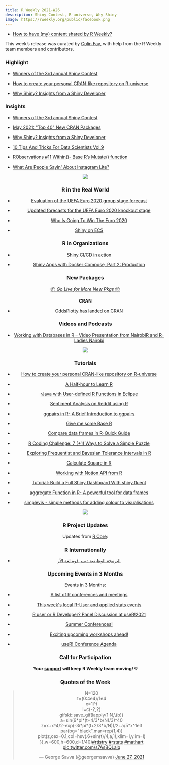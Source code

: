 ```yaml
---
title: R Weekly 2021-W26
description: Shiny Contest, R-universe, Why Shiny
image: https://rweekly.org/public/facebook.png
---
```



+ [How to have (my) content shared by R Weekly?](https://github.com/rweekly/rweekly.org#how-to-have-my-content-shared-by-r-weekly)

This week’s release was curated by [Colin Fay](https://colinfay.me), with help from the R Weekly team members and contributors.


###  Highlight


+ [Winners of the 3rd annual Shiny Contest](https://blog.rstudio.com/2021/06/24/winners-of-the-3rd-annual-shiny-contest/)

+ [How to create your personal CRAN-like repository on R-universe](https://ropensci.org/blog/2021/06/22/setup-runiverse/)

+ [Why Shiny? Insights from a Shiny Developer](https://www.mango-solutions.com/why-shiny-opinions-from-a-shiny-developer/)


### Insights

+ [Winners of the 3rd annual Shiny Contest](https://blog.rstudio.com/2021/06/24/winners-of-the-3rd-annual-shiny-contest/)

+ [May 2021: "Top 40" New CRAN Packages](https://rviews.rstudio.com/2021/06/24/may-2021-top-40-new-cran-packages/)

+ [Why Shiny? Insights from a Shiny Developer](https://www.mango-solutions.com/why-shiny-opinions-from-a-shiny-developer/)

+ [10 Tips And Tricks For Data Scientists Vol.9](https://predictivehacks.com/10-tips-and-tricks-for-data-scientists-vol-9/)

+ [RObservations #11 Within()- Base R’s Mutate() function](https://bensstats.wordpress.com/2021/06/22/robservations-11-within-base-rs-mutate-function/)

+ [What Are People Sayin' About Instagram Lite?](https://jlaw.netlify.app/2021/06/26/what-people-are-sayin-about-instagram-lite/)

<div align = "center">
<img src = "https://jlaw.netlify.app/2021/06/26/what-people-are-sayin-about-instagram-lite/index_files/figure-html/BTM_Vis-1.png">
</img>

### R in the Real World

+ [Evaluation of the UEFA Euro 2020 group stage forecast](https://www.zeileis.org/news/euro2020group/)

+ [Updated forecasts for the UEFA Euro 2020 knockout stage](https://www.zeileis.org/news/euro2020knockout/)

+ [Who Is Going To Win The Euro 2020](https://predictivehacks.com/who-is-going-to-win-the-euro-2020/)

+ [Shiny on ECS](https://datawookie.dev/blog/2021/06/shiny-on-ecs/)

###  R in Organizations

+ [Shiny CI/CD in action](https://mirai-solutions.ch/news/2021/06/25/techguides-github-actions-focus/)

+ [Shiny Apps with Docker Compose, Part 2: Production](https://medium.com/analythium/shiny-apps-with-docker-compose-part-2-production-1819105924ec)

###  New Packages

<p class="added-hostname"><a href="https://rweekly.org/live" target="_blank" class="externalLink">📦 <i>Go Live for More New Pkgs</i> 📦</a></p>

**CRAN**

+ [OddsPlotty has landed on CRAN](https://hutsons-hacks.info/oddsplotty-has-landed-on-cran)


###  Videos and Podcasts

+ [Working with Databases in R – Video Presentation from NairobiR and R-Ladies Nairobi](https://www.r-consortium.org/blog/2021/06/24/working-with-databases-in-r-video-presentation-from-nairobir-and-r-ladies-nairobi)

<div align = "center">
<img src = "https://lh5.googleusercontent.com/BpTPMzUWr-dloA6WYFnORmWLHS-OZGyQ2P5R26fXhcGu_Cp-Kpy06ZIdOJwQAp-z9ZdVZ44ED9442a-edRxP9JTeUlKMBl4GAormPog9co2Uc5HmpKeWaQSj2VrZPWotZyBECbX7">
</div>


###  Tutorials

+ [How to create your personal CRAN-like repository on R-universe](https://ropensci.org/blog/2021/06/22/setup-runiverse/)

+ [A Half-hour to Learn R](http://karolis.koncevicius.lt/posts/a_half_hour_to_learn_r/)

+ [rJava with User-defined R Functions in Eclipse](https://kiandlee.blogspot.com/2021/06/rjava-with-user-defined-r-functions-in.html)

+ [Sentiment Analysis on Reddit using R](https://www.iamnagdev.com/?p=964)

+ [ggpairs in R- A Brief Introduction to ggpairs](https://finnstats.com/index.php/2021/06/24/ggpairs-in-r-a-brief-introduction-to-ggpairs/)

+ [Give me some Base R](https://kgilds.rbind.io/post/2021-06-23-give-me-some-base-r/)

+ [Compare data frames in R-Quick Guide](https://finnstats.com/index.php/2021/06/23/compare-data-frames-in-r-quick-guide/)

+ [R Coding Challenge: 7 (+1) Ways to Solve a Simple Puzzle](https://blog.ephorie.de/r-coding-challenge-7-1-ways-to-solve-a-simple-puzzle)

+ [Exploring Frequentist and Bayesian Tolerance Intervals in R](https://rileyking.netlify.app/post/exploring-frequentist-and-bayesian-tolerance-intervals-in-r/)

+ [Calculate Square in R](https://finnstats.com/index.php/2021/06/22/calculate-square-in-r/)

+ [Working with Notion API from R](https://biolitika.si/working-with-notion-api-from-r.html)

+ [Tutorial: Build a Full Shiny Dashboard With shiny.fluent](https://appsilon.com/shiny-fluent-tutorial/)

+ [aggregate Function in R- A powerful tool for data frames](https://finnstats.com/index.php/2021/06/20/aggregate-function-in-r/)

+ [simplevis - simple methods for adding colour to visualisations](https://davidhodge931.netlify.app/2021/06/20/colouring-with-simplevis/)


<div align = "center">
<img src = "https://davidhodge931.netlify.app/2021/06/20/colouring-with-simplevis/index_files/figure-html/unnamed-chunk-5-1.png">
</div>

<!--<div class="post-more-begin></div><div class="post-more-end"></div>-->

###  R Project Updates

Updates from [R Core](http://developer.r-project.org/blosxom.cgi/R-devel/NEWS):

### R Internationally

+ [البرمجة الوظيفية : سر قوة لغة الآر](https://www.arabiananalyst.com/2021/05/17/2021-05-17-functional-programming/)


###  Upcoming Events in 3 Months

Events in 3 Months:

+ [A list of R conferences and meetings](https://jumpingrivers.github.io/meetingsR/events.html)

+ [This week's local R-User and applied stats events](https://community.rstudio.com/c/irl)

+ [R user or R Developer? Panel Discussion at useR!2021](https://mirai-solutions.ch/news/2021/06/18/announce-user2021-panel/)

+ [Summer Conferences!](https://rviews.rstudio.com/2021/06/17/summer-conferences/)

+ [Exciting upcoming workshops ahead!](https://mirai-solutions.ch/news/2021/06/16/announce-new-workshops/)

+ [useR! Conference Agenda](https://www.conftool.org/user2021/index.php?page=browseSessions&presentations=show)


###  Call for Participation


<p class="hide-support added-hostname support-rweekly" style="text-align: center;font-weight: bold;">Your <a class="non-visited externalLink" href="https://www.patreon.com/rweekly" onclick="pas(this)">support</a> will keep R Weekly team moving! 💡</p>

###  Quotes of the Week

<blockquote class="twitter-tweet"><p lang="en" dir="ltr">N=120<br>t=(0:4e4)/1e4<br>x=1i^t<br>l=c(-2,2)<br>gifski::save_gif(lapply(1:N,\(b){<br>a=sin(9*pi*(t+4/3*b/N)/3)^40<br>z=x+x^4/2-exp(-3i*pi*(t+2/3*b/N))/2+a/5*x^1e3<br>par(bg=&quot;black&quot;,mar=rep(1,4))<br>plot(z,cex=0.1,col=hsv(.6+sin(t)/4,a,1),xlim=l,ylim=l)<br>}),w=600,h=600,d=1/40)<a href="https://twitter.com/hashtag/rtistry?src=hash&amp;ref_src=twsrc%5Etfw">#rtistry</a> <a href="https://twitter.com/hashtag/rstats?src=hash&amp;ref_src=twsrc%5Etfw">#rstats</a> <a href="https://twitter.com/hashtag/mathart?src=hash&amp;ref_src=twsrc%5Etfw">#mathart</a> <a href="https://t.co/s7AsBQLalq">pic.twitter.com/s7AsBQLalq</a></p>&mdash; George Savva (@georgemsavva) <a href="https://twitter.com/georgemsavva/status/1409109163964252163?ref_src=twsrc%5Etfw">June 27, 2021</a></blockquote> <script async src="https://platform.twitter.com/widgets.js" charset="utf-8"></script>
